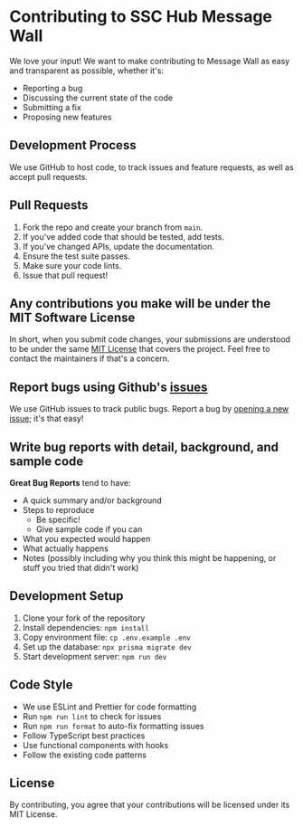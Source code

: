 # Contributing to SSC Hub Message Wall

We love your input! We want to make contributing to Message Wall as easy and transparent as possible, whether it's:

- Reporting a bug
- Discussing the current state of the code
- Submitting a fix
- Proposing new features

## Development Process

We use GitHub to host code, to track issues and feature requests, as well as accept pull requests.

## Pull Requests

1. Fork the repo and create your branch from `main`.
2. If you've added code that should be tested, add tests.
3. If you've changed APIs, update the documentation.
4. Ensure the test suite passes.
5. Make sure your code lints.
6. Issue that pull request!

## Any contributions you make will be under the MIT Software License

In short, when you submit code changes, your submissions are understood to be under the same [MIT License](http://choosealicense.com/licenses/mit/) that covers the project. Feel free to contact the maintainers if that's a concern.

## Report bugs using Github's [issues](../../issues)

We use GitHub issues to track public bugs. Report a bug by [opening a new issue](../../issues/new); it's that easy!

## Write bug reports with detail, background, and sample code

**Great Bug Reports** tend to have:

- A quick summary and/or background
- Steps to reproduce
  - Be specific!
  - Give sample code if you can
- What you expected would happen
- What actually happens
- Notes (possibly including why you think this might be happening, or stuff you tried that didn't work)

## Development Setup

1. Clone your fork of the repository
2. Install dependencies: `npm install`
3. Copy environment file: `cp .env.example .env`
4. Set up the database: `npx prisma migrate dev`
5. Start development server: `npm run dev`

## Code Style

- We use ESLint and Prettier for code formatting
- Run `npm run lint` to check for issues
- Run `npm run format` to auto-fix formatting issues
- Follow TypeScript best practices
- Use functional components with hooks
- Follow the existing code patterns

## License

By contributing, you agree that your contributions will be licensed under its MIT License.
